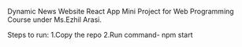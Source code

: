 Dynamic News Website React App Mini Project for Web Programming Course under Ms.Ezhil Arasi.

Steps to run:
1.Copy the repo
2.Run command- npm start


